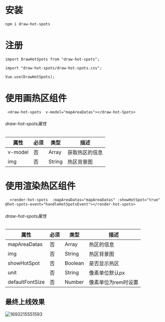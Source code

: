 <!--
 * @Description: 文件描述
 * @Author: ljf
 * @Date: 2023-08-28 17:26:31
 * @LastEditors: ljf
 * @LastEditTime: 2023-08-28 17:44:58
-->

# 安装
```
npm i draw-hot-spots
```
# 注册
```JS
import DrawHotSpots from "draw-hot-spots";

import "draw-hot-spots/draw-hot-spots.css";

Vue.use(DrawHotSpots);
```

# 使用画热区组件
```Vue
 <draw-hot-spots  v-model="mapAreaDatas"></draw-hot-Spots>
 ```

 ###### draw-hot-spots属性
|  属性   | 必须  | 类型 |描述|
|  ----  | ----  |----|----|
| v-model  | 否 |Array |获取热区的信息 |
| img  | 否 |String |热区背景图 |

# 使用渲染热区组件
```Vue
  <render-hot-spots  :mapAreaDatas="mapAreaDatas" :showHotSpot="true" @hot-spots-event="handleHotSpotsEvent"></render-hot-spots>
 ```

 ###### draw-hot-spots属性
|  属性   | 必须  | 类型 |描述|
|  ----  | ----  |----|----|
| mapAreaDatas  | 否 |Array |热区的信息 |
| img  | 否 |String |热区背景图 |
| showHotSpot  | 否 |Boolean | 是否显示热区|
| unit  | 否 |String | 像素单位默认px|
| defaultFontSize  | 否 |Number | 像素单位为rem时设置|

## 最终上线效果

![1693215551593](http://file.aikbao.com/20230828174414683)




